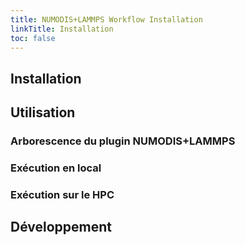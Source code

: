 ```yaml
---
title: NUMODIS+LAMMPS Workflow Installation
linkTitle: Installation
toc: false
---
```


## Installation

## Utilisation

### Arborescence du plugin NUMODIS+LAMMPS

### Exécution en local

### Exécution sur le HPC

## Développement

